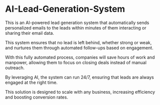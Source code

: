 # AI-Lead-Generation-System

This is an AI-powered lead generation system that automatically sends personalized emails to the leads within minutes of them interacting or sharing their email data.

This system ensures that no lead is left behind, whether strong or weak, and nurtures them through automated follow-ups based on engagement.

With this fully automated process, companies will save hours of work and manpower, allowing them to focus on closing deals instead of manual outreach.

By leveraging AI, the system can run 24/7, ensuring that leads are always engaged at the right time.

This solution is designed to scale with any business, increasing efficiency and boosting conversion rates.
